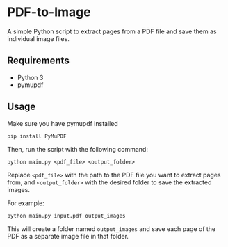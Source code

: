 # PDF-to-Image

A simple Python script to extract pages from a PDF file and save them as individual image files.

## Requirements
- Python 3
- pymupdf

## Usage
Make sure you have pymupdf installed
```
pip install PyMuPDF
```
Then, run the script with the following command:
```
python main.py <pdf_file> <output_folder>
```

Replace `<pdf_file>` with the path to the PDF file you want to extract pages from, and `<output_folder>` with the desired folder to save the extracted images.

For example:
```
python main.py input.pdf output_images
```

This will create a folder named `output_images` and save each page of the PDF as a separate image file in that folder.